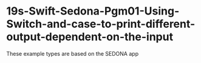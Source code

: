 # 19s-Swift-Sedona-Pgm01-Using-Switch-and-case-to-print-different-output-dependent-on-the-input
These example types are based on the SEDONA app  
